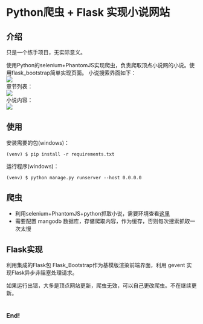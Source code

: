 # Python爬虫 + Flask 实现小说网站
介绍
----
只是一个练手项目，无实际意义。

使用Python的selenium+PhantomJS实现爬虫，负责爬取顶点小说网的小说。使用flask_bootstrap简单实现页面。
小说搜索界面如下：<br>
<img src="https://github.com/Blackyukun/dingdian/blob/last/assets/img/peitu1.jpg" name="peitu1"><br>
章节列表：<br>
<img src="https://github.com/Blackyukun/dingdian/blob/last/assets/img/peitu2.jpg" name="peitu2"><br>
小说内容：<br>
<img src="https://github.com/Blackyukun/dingdian/blob/last/assets/img/peitu.jpg" name="peitu"><br>

使用
----
安装需要的包(windows)：<br>
```
(venv) $ pip install -r requirements.txt
```

运行程序(windows)：<br>
```
(venv) $ python manage.py runserver --host 0.0.0.0
```

爬虫
----
<ul>
	<li>
		利用selenium+PhantomJS+python抓取小说，需要环境查看<a href="https://github.com/Blackyukun/dingdian">这里</a>
	</li>
	<li>
		需要配置 mangodb 数据库，存储爬取内容，作为缓存，否则每次搜索抓取一次太慢
	</li>
</ul>

Flask实现
----
利用集成的Flask包 Flask_Bootstrap作为基模版渲染前端界面，利用 gevent 实现Flask异步非阻塞处理请求。

如果运行出错，大多是顶点网站更新，爬虫无效，可以自己更改爬虫。不在继续更新。
<br><br>
<h3>End!</h3>
